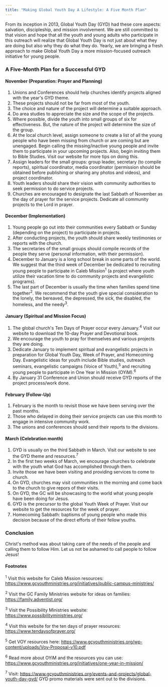 ```yaml
---
title: "Making Global Youth Day A Lifestyle: A Five Month Plan"
---
```


From its inception in 2013, Global Youth Day (GYD) had these core aspects: salvation, discipleship, and mission involvement. We are still committed to that vision and hope that all the youth and young adults who participate in this outreach will realize that Global Youth Day is not just about what they are doing but also why they do what they do. Yearly, we are bringing a fresh approach to make Global Youth Day a more mission-focused outreach initiative for young people.

### A Five-Month Plan for a Successful GYD

#### November (Preparation: Prayer and Planning)

1. Unions and Conferences should help churches identify projects aligned with the year's GYD theme.
2. These projects should not be far from most of the youth.
3. The choice and nature of the project will determine a suitable approach.
4. Do area studies to appreciate the size and the scope of the projects.
5. Where possible, divide the youth into small groups of six for effectiveness. But, the nature of the project will determine the size of the group.
6. At the local church level, assign someone to create a list of all the young people who have been missing from church or are coming but are unengaged. Begin calling the missing/inactive young people and invite them to participate in your upcoming projects. Also, begin inviting them to Bible Studies. Visit our website for more tips on doing this.
7. Assign leaders for the small groups: group leader, secretary (to compile reports), spiritual coordinator, media coordinator (permission should be obtained before publishing or sharing any photos and videos), and project coordinator.
8. Youth leaders should share their vision with community authorities to seek permission to do service projects.
9. Churches are encouraged to designate the last Sabbath of November as the day of prayer for the service projects. Dedicate all community projects to the Lord in prayer.

#### December (Implementation)

1. Young people go out into their communities every Sabbath or Sunday (depending on the project) to participate in projects.
2. After conducting projects, the youth should share weekly testimonies or reports with the church.
3. The secretaries of the small groups should compile records of the people they serve (personal information, with their permission).
4. December to January is a long school break in some parts of the world. We suggest that the third week of December be dedicated to recruiting young people to participate in Caleb Mission<sup>1</sup> (a project where youth utilize their vacation time to do community projects and evangelistic programs).
5. The last part of December is usually the time when families spend time together<sup>2</sup>. We recommend that the youth give special consideration to the lonely, the bereaved, the depressed, the sick, the disabled, the homeless, and the needy<sup>3</sup>.

#### January (Spiritual and Mission Focus)

1. The global church's Ten Days of Prayer occur every January.<sup>4</sup> Visit our website to download the 10-day Prayer and Devotional book.
2. We encourage the youth to pray for themselves and various projects they are doing.
3. Dedicate January to implement spiritual and evangelistic projects in preparation for Global Youth Day, Week of Prayer, and Homecoming Day. Evangelistic ideas for youth include Bible studies, outreach seminars, evangelistic campaigns (Voice of Youth),<sup>5</sup> and recruiting young people to participate in One Year in Mission (OYiM).<sup>6</sup>
4. By January 31 Conference and Union should receive GYD reports of the project process/work done.

#### February (Follow-Up)

1. February is the month to revisit those we have been serving over the past months.
2. Those who delayed in doing their service projects can use this month to engage in intensive community work.
3. The unions and conferences should send their reports to the divisions.

#### March (Celebration month)

1. GYD is usually on the third Sabbath in March. Visit our website to see the GYD theme and resources.<sup>7</sup>
2. In the first two weeks of March, we encourage churches to celebrate with the youth what God has accomplished through them.
3. Invite those we have been visiting and providing services to come to church.
4. On GYD, churches may visit communities in the morning and come back to the church to give repors of their visits.
5. On GYD, the GC will be showcasing to the world what young people have been doing for Jesus.
6. GYD is the precursor to the global Youth Week of Prayer. Visit our website to get the resources for the week of prayer.
7. Homecoming Sabbath: baptisms of young people who made this decision because of the direct efforts of their fellow youths.

### Conclusion

Christ's method was about taking care of the needs of the people and calling them to follow Him. Let us not be ashamed to call people to follow Jesus!

#### Footnotes

<sup>1</sup> Visit this website for Caleb Mission resources: https://www.gcyouthministries.org/initiatives/public-campus-ministries/ 

<sup>2</sup> Visit the GC Family Ministries website for ideas on families: https://family.adventist.org/ 

<sup>3</sup> Visit the Possibility Ministries website: https://www.possibilityministries.org/

<sup>4</sup> Visit this website for the ten days of prayer resources: https://www.tendaysofprayer.org/

<sup>5</sup> Get VOY resources here: https://www.gcyouthministries.org/wp-content/uploads/Voy-Proposal-v10.pdf 

<sup>6</sup> Read more about OYiM and the resources you can use: https://www.gcyouthministries.org/initiatives/one-year-in-mission/ 

<sup>7</sup> Visit: https://www.gcyouthministries.org/events-and-projects/global-youth-day-gyd/ GYD promo materials were sent out to the divisions.